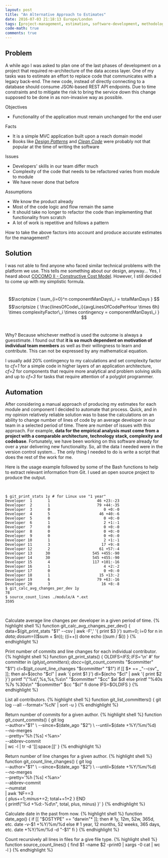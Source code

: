 ```yaml
---
layout: post
title: "An Alternative Approach to Estimates"
date: 2016-07-03 21:18:13 Europe/London
tags: [project-management, estimation, software-development, methodology, git]
code-math: true
comments: true
---
```


## Problem

A while ago I was asked to plan one of the last phases of development on a project that required re-architecture of the data access layer. One of my tasks was to estimate an effort to replace code that communicates with a legacy back-end. The new code, instead of directly connecting to a database should consume JSON-based REST API endpoints. Due to time constraints and to mitigate the risk to bring the service down this change supposed to be done in as non-invasive way as possible.

Objectives

- Functionality of the application must remain unchanged for the end user

Facts

- It is a simple MVC application built upon a reach domain model
- Books like _[Design Patterns](https://www.amazon.co.uk/Design-patterns-elements-reusable-object-oriented/dp/0201633612)_ and _[Clean Code](https://www.amazon.co.uk/Clean-Code-Handbook-Software-Craftsmanship/dp/0132350882)_ were probably not that popular at the time of writing the software

Issues

- Developers' skills in our team differ much
- Complexity of the code that needs to be refactored varies from module to module
- We have never done that before

Assumptions

- We know the product already
- Most of the code logic and flow remain the same
- It should take no longer to refactor the code than implementing that functionality from scratch
- A lot of work is repetitive and follows a pattern

How to take the above factors into account and produce accurate estimates for the management?

## Solution

I was not able to find anyone who faced similar technical problems with the platform we use. This tells me something about our design, anyway... Yes, I heard about [COCOMO II - Constructive Cost Model](http://csse.usc.edu/tools/COCOMOII.php). However, I still decided to come up with my simplistic formula.

&nbsp;&nbsp;
$$\scriptsize
{
    \sum_{i=0}^n componentManDays\_i = totalManDays
}
$$
$$\scriptsize
{
    \frac{linesOfCode\_i}{avgLinesOfCodePerHour \times 6h} \times complexityFactor\_i \times contingency = componentManDays\_i
}
$$
&nbsp;&nbsp;

Why? Because whichever method is used the outcome is always a guesstimate. I found out that **it is so much dependent on motivation of individual team members** as well as their willingness to learn and contribute. This can not be expressed by any mathematical equation.

I usually add 20% contingency to my calculations and set complexity factor to _cf=1_ for a simple code in higher layers of an application architecture, _cf=2_ for components that require more analytical and problem solving skills and up to _cf=3_ for tasks that require attention of a polyglot programmer.

## Automation

After considering a manual approach of producing my estimates for each module and component I decided to automate that process. Quick, and in my opinion relatively reliable solution was to base the calculations on an ability to change number of lines of code by an average developer in our team in a selected period of time. There are number of issues with this approach. For example, **data for the empirical analysis must come from a project with a comparable architecture, technology stack, complexity and codebase**. Fortunately, we have been working on this software already for over a year delivering new functionality. So, all the data I needed were in the version control system... The only thing I needed to do is write a script that does the rest of the work for me.

Here is the usage example followed by some of the Bash functions to help to extract relevant information from Git. I used an open source project to produce the output.

&nbsp;

```shell
$ git_print_stats 1y # for Linux use "1 year"
Developer  1       1                     46 +23:-23
Developer  2       1                     79 +44:-35
Developer  3       0                        0 +0:-0
Developer  4       5                      46 +40:-6
Developer  5       0                        0 +0:-0
Developer  6       1                        2 +1:-1
Developer  7       0                        0 +0:-0
Developer  8       0                        0 +0:-0
Developer  9       0                        0 +0:-0
Developer 10       1                        2 +1:-1
Developer 11       3                       17 +9:-8
Developer 12       2                      61 +57:-4
Developer 13      30                   545 +455:-90
Developer 14      30                   545 +455:-90
Developer 15       4                   117 +101:-16
Developer 16       1                        4 +2:-2
Developer 17       0                        0 +0:-0
Developer 18       1                      15 +13:-2
Developer 19       6                     79 +63:-16
Developer 20       3                       16 +8:-8
$ git_calc_avg_changes_per_dev 1y
78
$ source_count_lines ./module/A *.ext
3595
```

&nbsp;&nbsp;

Calculate average line changes per developer in a given period of time.
{% highlight shell %}
function git_calc_avg_changes_per_dev()
{
    data=$(git_print_stats "$1" --csv | awk -F',' '{ print $3 }')
    sum=0; i=0
    for n in $data; do
        sum=$(($sum + $n)); ((i++))
    done
    echo $(($sum / $i))
}
{% endhighlight %}

Print number of commits and line changes for each individual contributor.
{% highlight shell %}
function git_print_stats()
{
    OLDIFS=$IFS; IFS=$'\n' #'
    for committer in $(git_list_committers); do
        cc=$(git_count_commits "$committer" "$1")
        cl=$(git_count_line_changes "$committer" "$1")
        if [[ $* == _"--csv"_ ]]; then
            al=$(echo "$cl" | awk '{ print $1 }')
            dl=$(echo "$cl" | awk '{ print $2 }')
            printf "\"%s\",%s,%s,%s\n" "$committer" "$cc" $al $dl
        else
            printf "%40s %7s %30s\n" "$committer" $cc "$cl"
        fi
    done
    IFS=$OLDIFS
}
{% endhighlight %}

List all contributors.
{% highlight shell %}
function git_list_committers()
{
    git log --all --format='%cN' | sort -u
}
{% endhighlight %}

Return number of commits for a given author.
{% highlight shell %}
function git_count_commits()
{
    git log \
        --author="$1" \
        --since=$(date_ago "$2") \
        --until=$(date +%Y/%m/%d) \
        --no-merges \
        --pretty='%h [%s] <%an>' \
        --abbrev-commit \
    | wc -l | tr -d '[[:space:]]'
}
{% endhighlight %}

Return number of line changes for a given author.
{% highlight shell %}
function git_count_line_changes()
{
    git log \
        --author="$1" \
        --since=$(date_ago "$2") \
        --until=$(date +%Y/%m/%d) \
        --no-merges \
        --pretty='%h [%s] <%an>' \
        --abbrev-commit \
        --numstat \
    | awk 'NF==3 \
        { plus+=$1; minus+=$2; total+=$1+$2 } END \
        { printf("%d +%d:-%d\n", total, plus, minus) }'
}
{% endhighlight %}

Calculate date in the past from now.
{% highlight shell %}
function date_ago()
{
    if [[ "$OSTYPE" == "darwin"* ]]; then
        # 1y, 12m, 52w, 365d, etc.
        date -v-$1 +%Y/%m/%d
    else
        # 1 year, 12 months, 52 weeks, 365 days, etc.
        date +%Y/%m/%d -d "-$1"
    fi
}
{% endhighlight %}

Count recursively all lines in files for a give file type.
{% highlight shell %}
function source_count_lines()
{
    find $1 -name $2 -print0 | xargs -0 cat | wc -l
}
{% endhighlight %}
&nbsp;
